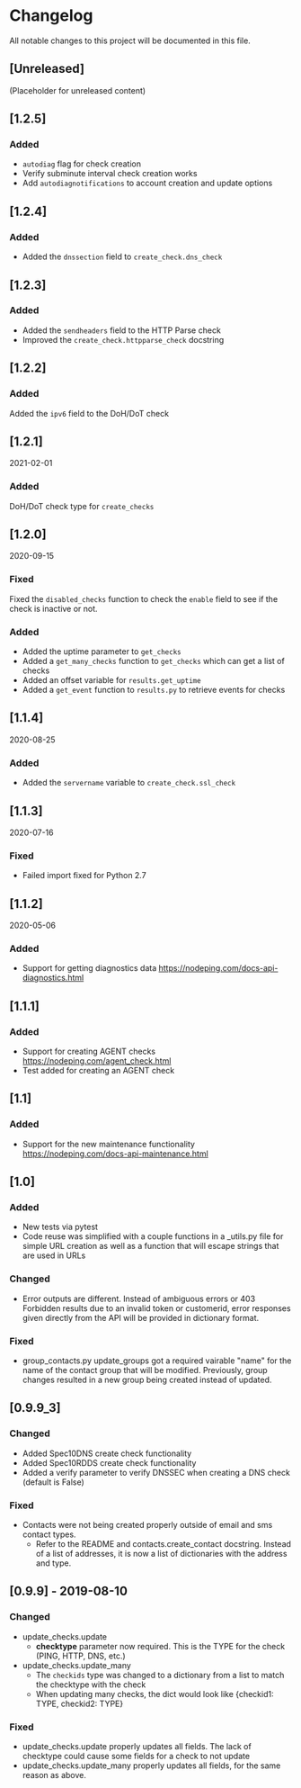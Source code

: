 # Changelog

All notable changes to this project will be documented in this file.

## [Unreleased]

(Placeholder for unreleased content)

## [1.2.5]

### Added

- `autodiag` flag for check creation
- Verify subminute interval check creation works
- Add `autodiagnotifications` to account creation and update options

## [1.2.4]

### Added

- Added the `dnssection` field to `create_check.dns_check`

## [1.2.3]

### Added

- Added the `sendheaders` field to the HTTP Parse check
- Improved the `create_check.httpparse_check` docstring

## [1.2.2]

### Added

Added the `ipv6` field to the DoH/DoT check

## [1.2.1]

2021-02-01

### Added

DoH/DoT check type for `create_checks`

## [1.2.0]

2020-09-15

### Fixed

Fixed the `disabled_checks` function to check the `enable` field to see if the check is inactive or not.

### Added

- Added the uptime parameter to `get_checks`
- Added a `get_many_checks` function to `get_checks` which can get a list of checks
- Added an offset variable for `results.get_uptime`
- Added a `get_event` function to `results.py` to retrieve events for checks

## [1.1.4]

2020-08-25

### Added

- Added the `servername` variable to `create_check.ssl_check`

## [1.1.3]

2020-07-16

### Fixed

- Failed import fixed for Python 2.7

## [1.1.2]

2020-05-06

### Added

- Support for getting diagnostics data <https://nodeping.com/docs-api-diagnostics.html>

## [1.1.1]

### Added

- Support for creating AGENT checks <https://nodeping.com/agent_check.html>
- Test added for creating an AGENT check

## [1.1]

### Added

- Support for the new maintenance functionality <https://nodeping.com/docs-api-maintenance.html>

## [1.0]

### Added

- New tests via pytest
- Code reuse was simplified with a couple functions in a \_utils.py file for simple URL creation as well as a function that will escape strings that are used in URLs

### Changed

- Error outputs are different. Instead of ambiguous errors or 403 Forbidden results due to an invalid token or customerid, error responses given directly from the API will be provided in dictionary format.

### Fixed

- group_contacts.py update_groups got a required vairable "name" for the name of the contact group that will be modified. Previously, group changes resulted in a new group being created instead of updated.

## [0.9.9_3]

### Changed

- Added Spec10DNS create check functionality
- Added Spec10RDDS create check functionality
- Added a verify parameter to verify DNSSEC when creating a DNS check (default is False)

### Fixed

- Contacts were not being created properly outside of email and sms contact types.
  - Refer to the README and contacts.create_contact docstring. Instead of a list of addresses, it is now a list of dictionaries with the address and type.

## [0.9.9] - 2019-08-10

### Changed

- update_checks.update
  - **checktype** parameter now required. This is the TYPE for the check (PING, HTTP, DNS, etc.)
- update_checks.update_many
  - The `checkids` type was changed to a dictionary from a list to match the checktype with the check
  - When updating many checks, the dict would look like {checkid1: TYPE, checkid2: TYPE}

### Fixed

- update_checks.update properly updates all fields. The lack of checktype could cause some fields for a check to not update
- update_checks.update_many properly updates all fields, for the same reason as above.
